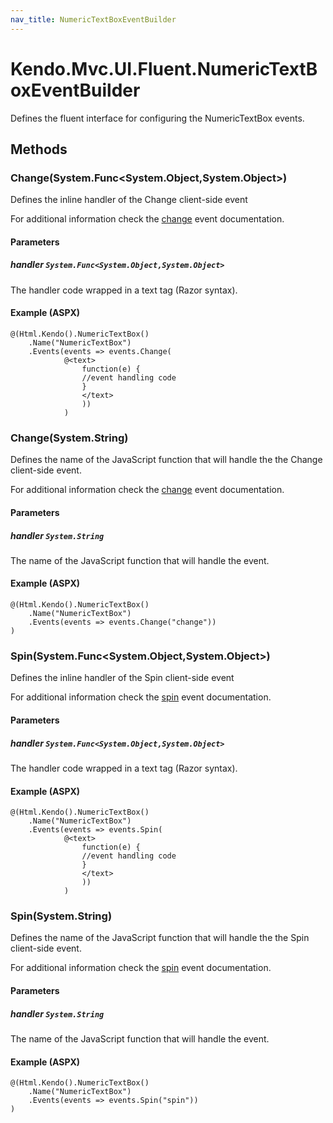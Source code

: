 ```yaml
---
nav_title: NumericTextBoxEventBuilder
---
```


# Kendo.Mvc.UI.Fluent.NumericTextBoxEventBuilder
Defines the fluent interface for configuring the NumericTextBox events.




## Methods


### Change(System.Func\<System.Object,System.Object\>)
Defines the inline handler of the Change client-side event

For additional information check the [change](/api/web/numerictextbox#events-change) event documentation.


#### Parameters

##### handler `System.Func<System.Object,System.Object>`
The handler code wrapped in a text tag (Razor syntax).




#### Example (ASPX)
    @(Html.Kendo().NumericTextBox()
        .Name("NumericTextBox")
        .Events(events => events.Change(
                @<text>
                    function(e) {
                    //event handling code
                    }
                    </text>
                    ))
                )


### Change(System.String)
Defines the name of the JavaScript function that will handle the the Change client-side event.

For additional information check the [change](/api/web/numerictextbox#events-change) event documentation.


#### Parameters

##### handler `System.String`
The name of the JavaScript function that will handle the event.




#### Example (ASPX)
    @(Html.Kendo().NumericTextBox()
        .Name("NumericTextBox")
        .Events(events => events.Change("change"))
    )


### Spin(System.Func\<System.Object,System.Object\>)
Defines the inline handler of the Spin client-side event

For additional information check the [spin](/api/web/numerictextbox#events-spin) event documentation.


#### Parameters

##### handler `System.Func<System.Object,System.Object>`
The handler code wrapped in a text tag (Razor syntax).




#### Example (ASPX)
    @(Html.Kendo().NumericTextBox()
        .Name("NumericTextBox")
        .Events(events => events.Spin(
                @<text>
                    function(e) {
                    //event handling code
                    }
                    </text>
                    ))
                )


### Spin(System.String)
Defines the name of the JavaScript function that will handle the the Spin client-side event.

For additional information check the [spin](/api/web/numerictextbox#events-spin) event documentation.


#### Parameters

##### handler `System.String`
The name of the JavaScript function that will handle the event.




#### Example (ASPX)
    @(Html.Kendo().NumericTextBox()
        .Name("NumericTextBox")
        .Events(events => events.Spin("spin"))
    )



